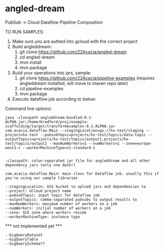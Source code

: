 # angled-dream
PubSub -> Cloud Dataflow Pipeline Composition


TO RUN SAMPLES:

1. Make sure you are authed into gcloud with the correct project
1. Build angleddream:
    1. git clone https://github.com/22Acacia/angled-dream
    1. cd angled-dream
    1. mvn install
    1. mvn package
1. Build your operations into jars, sample:
    1. git clone https://github.com/22Acacia/pipeline-examples  (requires angleddream installed, will move to maven repo later)
    1. cd pipeline-examples 
    2. mvn package
2. Execute dataflow job according to below:

Command line options:


    java -classpath angleddream-bundled-0.1-ALPHA.jar:/home/bradford/proj/example-scaffolding/target/transformexamples-0.1-ALPHA.jar com.acacia.dataflow.Main --stagingLocation=gs://hx-test/staging --project=hx-test --pubsubTopic=projects/hx-test/topics/data-topic --outputTopics=projects/hx-test/topics/output1,projects/hx-test/topics/output2 --maxNumWorkers=1 --numWorkers=1 --zone=europe-west1-c --workerMachineType=n1-standard-1


    -classpath: colon-separated jar file for angleddream and all other dependency jars (only one dash!)
    
    com.acacia.dataflow.Main: main class for Dataflow job. usually this if you're using our sample libraries
    
    --stagingLocation: GS3 bucket to upload jars and dependencies to
    --project: GCloud project name
    --pubsubTopic: input topic for dataflow job
    --outputTopics: comma-separated pubsubs to output results to
    --maxNumWorkers: maximum number of workers on a job
    --numWorkers: initial number of workers on a job
    --zone: GCE zone where workers reside
    --workerMachineType: instance type


*** not implemented yet ***

    --bigQueryDataset
    --bigQueryTable
    --bigQuerySchema??




